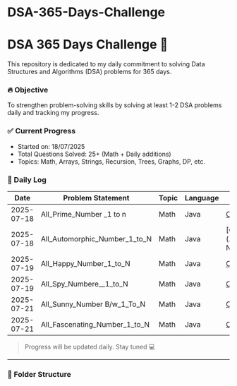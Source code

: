 # DSA-365-Days-Challenge
# DSA 365 Days Challenge 🚀

This repository is dedicated to my daily commitment to solving Data Structures and Algorithms (DSA) problems for 365 days.

### 🔥 Objective
To strengthen problem-solving skills by solving at least 1-2 DSA problems daily and tracking my progress.

### ✅ Current Progress
- Started on: 18/07/2025
- Total Questions Solved: 25+ (Math + Daily additions)
- Topics: Math, Arrays, Strings, Recursion, Trees, Graphs, DP, etc.



### 📅 Daily Log
| Date       | Problem Statement              | Topic   | Language | Link                                                            |
|------------|--------------------------------|---------|----------|-----------------------------------------------------------------|
| 2025-07-18 | All_Prime_Number _1 to n       | Math    | Java     | [Code](./Date_18_07_25_Day_1/All_Prime_Number_1_to_N.java)      
| 2025-07-18 | All_Automorphic_Number_1_to_N  | Math    | Java     | [Code](./Date_18_07_25_Day_1/Automorphic_Number__1_to N)        |
| 2025-07-19 | All_Happy_Number_1_to_N        | Math    | Java     | [Code](./Date_19_07_25_Day_2/All_Happy_Number_1_to_N)           
| 2025-07-19 | All_Spy_Numbere__1_to_N        | Math    | Java     | [Code](./Date_19_07_25_Day_2/All_Spy_Numbere__1_to_N  )         |
| 2025-07-21 | All_Sunny_Number B/w_1_To_N    | Math    | Java     | [Code](./Date_21_07_25_Day_3/All_Sunny_Number_1_to_N)           
| 2025-07-21 | All_Fascenating_Number_1_to_N | Math    | Java     | [Code](./Date_21_07_25_Day_3/All_Fascenating_Numbere__1_to_N  ) |
> Progress will be updated daily. Stay tuned 💻

---

### 📂 Folder Structure
